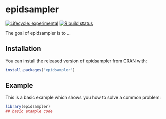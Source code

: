 
# epidsampler

<!-- badges: start -->
[![Lifecycle: experimental](https://img.shields.io/badge/lifecycle-experimental-orange.svg)](https://www.tidyverse.org/lifecycle/#experimental)
[![R build status](https://github.com/vincnardelli/epidsampler/workflows/R-CMD-check/badge.svg)](https://github.com/vincnardelli/epidsampler/actions)
<!-- badges: end -->

The goal of epidsampler is to ...

## Installation

You can install the released version of epidsampler from [CRAN](https://CRAN.R-project.org) with:

``` r
install.packages("epidsampler")
```

## Example

This is a basic example which shows you how to solve a common problem:

``` r
library(epidsampler)
## basic example code
```

